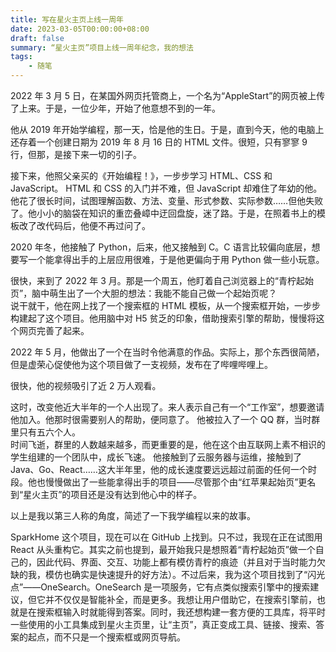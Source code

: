 ```yaml
---
title: 写在星火主页上线一周年
date: 2023-03-05T00:00:00+08:00
draft: false
summary: “星火主页”项目上线一周年纪念，我的想法
tags:
    - 随笔
---
```


2022 年 3 月 5 日，在某国外网页托管商上，一个名为“AppleStart”的网页被上传了上来。于是，一位少年，开始了他意想不到的一年。

他从 2019 年开始学编程，那一天，恰是他的生日。于是，直到今天，他的电脑上还存着一个创建日期为 2019 年 8 月 16 日的 HTML 文件。很短，只有寥寥 9 行，但那，是接下来一切的引子。

接下来，他照父亲买的《开始编程！》，一步步学习 HTML、CSS 和 JavaScript。 HTML 和 CSS 的入门并不难，但 JavaScript 却难住了年幼的他。他花了很长时间，试图理解函数、方法、变量、形式参数、实际参数……但他失败了。他小小的脑袋在知识的重峦叠嶂中迂回盘旋，迷了路。于是，在照着书上的模板改了改代码后，他便不再过问了。

2020 年冬，他接触了 Python，后来，他又接触到 C。C 语言比较偏向底层，想要写一个能拿得出手的上层应用很难，于是他更偏向于用 Python 做一些小玩意。

很快，来到了 2022 年 3 月。那是一个周五，他盯着自己浏览器上的“青柠起始页”，脑中萌生出了一个大胆的想法：我能不能自己做一个起始页呢？  
说干就干，他在网上找了一个搜索框的 HTML 模板，从一个搜索框开始，一步步构建起了这个项目。他用脑中对 H5 贫乏的印象，借助搜索引擎的帮助，慢慢将这个网页完善了起来。

2022 年 5 月，他做出了一个在当时令他满意的作品。实际上，那个东西很简陋，但是虚荣心促使他为这个项目做了一支视频，发布在了哔哩哔哩上。

很快，他的视频吸引了近 2 万人观看。

这时，改变他近大半年的一个人出现了。来人表示自己有一个“工作室”，想要邀请他加入。他那时很需要别人的帮助，便同意了。
他被拉入了一个 QQ 群，当时群里只有五六个人。  
时间飞逝，群里的人数越来越多，而更重要的是，他在这个由互联网上素不相识的学生组建的一个团队中，成长飞速。
他接触到了云服务器与运维，接触到了 Java、Go、React……这大半年里，他的成长速度要远远超过前面的任何一个时段。他也慢慢做出了一些能拿得出手的项目——尽管那个由“红苹果起始页”更名到“星火主页”的项目还是没有达到他心中的样子。

以上是我以第三人称的角度，简述了一下我学编程以来的故事。

SparkHome 这个项目，现在可以在 GitHub 上找到。只不过，我现在正在试图用 React 从头重构它。其实之前也提到，最开始我只是想照着“青柠起始页”做一个自己的，因此代码、界面、交互、功能上都有模仿青柠的痕迹（并且对于当时能力欠缺的我，模仿也确实是快速提升的好方法）。不过后来，我为这个项目找到了“闪光点”——OneSearch。OneSearch 是一项服务，它有点类似搜索引擎中的搜索建议，但它并不仅仅是智能补全，而是更多。我想让用户借助它，在搜索引擎前，也就是在搜索框输入时就能得到答案。同时，我还想构建一套方便的工具库，将平时一些使用的小工具集成到星火主页里，让“主页”，真正变成工具、链接、搜索、答案的起点，而不只是一个搜索框或网页导航。
